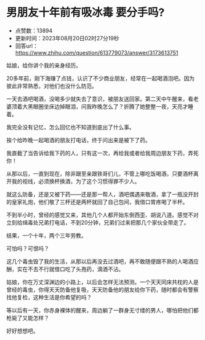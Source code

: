 # 男朋友十年前有吸冰毒  要分手吗?
- 点赞数：13894
- 更新时间：2023年08月20日02时27分19秒
- 回答url：https://www.zhihu.com/question/613779073/answer/3173613751
<body>
 <p data-pid="OetDZm2c">姑娘，给你讲个我的亲身经历。</p>
 <p data-pid="anupWec5">20多年前，刚下海赚了点钱，认识了不少商业朋友，经常在一起喝酒泡吧。因为彼此非常熟悉，对他们也没什么防范。</p>
 <p data-pid="yYhmiP76">一天去酒吧喝酒，没喝多少就失去了意识，被朋友送回家。第二天中午醒来，看老婆顶着大黑眼圈坐床边掉眼泪，问我昨晚怎么了？折腾了她整整一夜，天亮才睡着。</p>
 <p data-pid="GaHR_f5L">我完全没有记忆，怎么回忆也不知道到底出了什么事。</p>
 <p data-pid="AnKYdY2o">挨个给昨晚一起喝酒的朋友打电话，终于问出来是被下了药。</p>
 <p data-pid="6j59ApAK">我直截了当告诉给我下药的人，只有这一次，再给我或者给我周边朋友下药，弄死你！</p>
 <p data-pid="iUjYtfDH">从那以后，一直到现在，除非跟至亲跟铁哥们儿，不管上哪吃饭喝酒，只要酒杯离开我的视线，必须换杯换酒，为了这个习惯得罪不少人。</p>
 <p data-pid="bGqv1O2g">就这么防备，还是又被下药——还是那一帮人，酒吧偶遇来敬酒，拿了一瓶没开封的皇家礼炮，他们敬了三杯还是两杯就回了自己包间，我借口胃疼喝了半杯。</p>
 <p data-pid="Fx1et85K">不到半小时，曾经的感觉又来，其他几个人都开始东倒西歪、胡说八道。感觉不对立刻给缉毒处兄弟打电话，不到20分钟，兄弟们过来把那几个家伙全带走了。</p>
 <p data-pid="VYIiu0Vy">结果，一个十年，两个三年劳教。</p>
 <p data-pid="_AY0nnid">可怕吗？可恨吗？</p>
 <p data-pid="GxIVgM15">这几个毒虫毁了我的生活，从那以后再没去过酒吧，再不敢随便跟不熟的人喝酒应酬，实在不去不行就借口吃了头孢药，滴酒不沾。</p>
 <p data-pid="EBfNdwQk">姑娘，你在万丈深渊边的小路上，以后会怎样无法预测。一个天天同床共枕的人是曾经的毒虫，你得天天防备他复吸，天天防备他的朋友给你下药，随时都会有警察找他复检，这种生活是你希望的吗？</p>
 <p data-pid="VmayYzBN">等以后有一天，你赤身裸体的醒来，周边躺了一群身无寸缕的男人，哪怕把他们都枪毙了又能怎样？</p>
 <p data-pid="Q2aGBISp">好好想想吧。</p>
 <p></p>
 <p></p>
 <p></p>
 <p></p>
</body>